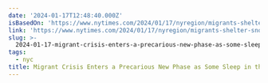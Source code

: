 ```yaml
---
date: '2024-01-17T12:48:40.000Z'
isBasedOn: 'https://www.nytimes.com/2024/01/17/nyregion/migrants-shelter-snow-nyc.html'
link: 'https://www.nytimes.com/2024/01/17/nyregion/migrants-shelter-snow-nyc.html'
slug: >-
  2024-01-17-migrant-crisis-enters-a-precarious-new-phase-as-some-sleep-in-the-snow-th
tags:
  - nyc
title: Migrant Crisis Enters a Precarious New Phase as Some Sleep in the Snow - Th
---
```


